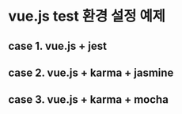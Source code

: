 # vue.js test 환경 설정 예제

## case 1. vue.js + jest

## case 2. vue.js + karma + jasmine

## case 3. vue.js + karma + mocha
